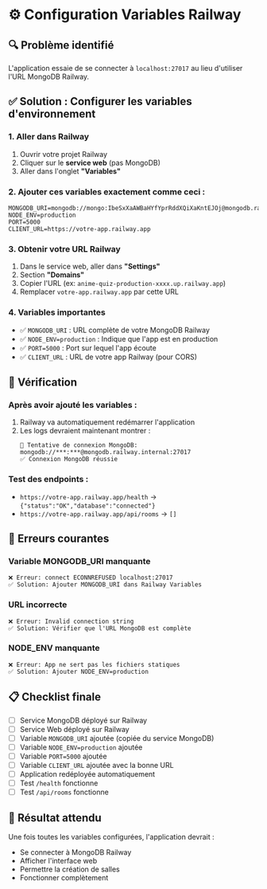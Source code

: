 # ⚙️ Configuration Variables Railway

## 🔍 Problème identifié
L'application essaie de se connecter à `localhost:27017` au lieu d'utiliser l'URL MongoDB Railway.

## ✅ Solution : Configurer les variables d'environnement

### 1. Aller dans Railway
1. Ouvrir votre projet Railway
2. Cliquer sur le **service web** (pas MongoDB)
3. Aller dans l'onglet **"Variables"**

### 2. Ajouter ces variables exactement comme ceci :

```
MONGODB_URI=mongodb://mongo:IbeSxXaAWBaHYfYprRddXQiXaKntEJOj@mongodb.railway.internal:27017
NODE_ENV=production
PORT=5000
CLIENT_URL=https://votre-app.railway.app
```

### 3. Obtenir votre URL Railway
1. Dans le service web, aller dans **"Settings"**
2. Section **"Domains"**
3. Copier l'URL (ex: `anime-quiz-production-xxxx.up.railway.app`)
4. Remplacer `votre-app.railway.app` par cette URL

### 4. Variables importantes
- ✅ `MONGODB_URI` : URL complète de votre MongoDB Railway
- ✅ `NODE_ENV=production` : Indique que l'app est en production
- ✅ `PORT=5000` : Port sur lequel l'app écoute
- ✅ `CLIENT_URL` : URL de votre app Railway (pour CORS)

## 🔧 Vérification

### Après avoir ajouté les variables :
1. Railway va automatiquement redémarrer l'application
2. Les logs devraient maintenant montrer :
   ```
   🔗 Tentative de connexion MongoDB: mongodb://***:***@mongodb.railway.internal:27017
   ✅ Connexion MongoDB réussie
   ```

### Test des endpoints :
- `https://votre-app.railway.app/health` → `{"status":"OK","database":"connected"}`
- `https://votre-app.railway.app/api/rooms` → `[]`

## 🚨 Erreurs courantes

### Variable MONGODB_URI manquante
```
❌ Erreur: connect ECONNREFUSED localhost:27017
✅ Solution: Ajouter MONGODB_URI dans Railway Variables
```

### URL incorrecte
```
❌ Erreur: Invalid connection string
✅ Solution: Vérifier que l'URL MongoDB est complète
```

### NODE_ENV manquante
```
❌ Erreur: App ne sert pas les fichiers statiques
✅ Solution: Ajouter NODE_ENV=production
```

## 📋 Checklist finale

- [ ] Service MongoDB déployé sur Railway
- [ ] Service Web déployé sur Railway
- [ ] Variable `MONGODB_URI` ajoutée (copiée du service MongoDB)
- [ ] Variable `NODE_ENV=production` ajoutée
- [ ] Variable `PORT=5000` ajoutée
- [ ] Variable `CLIENT_URL` ajoutée avec la bonne URL
- [ ] Application redéployée automatiquement
- [ ] Test `/health` fonctionne
- [ ] Test `/api/rooms` fonctionne

## 🎯 Résultat attendu
Une fois toutes les variables configurées, l'application devrait :
- Se connecter à MongoDB Railway
- Afficher l'interface web
- Permettre la création de salles
- Fonctionner complètement
